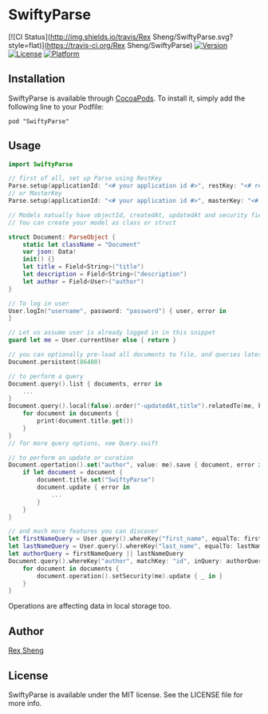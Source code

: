 # SwiftyParse

[![CI Status](http://img.shields.io/travis/Rex Sheng/SwiftyParse.svg?style=flat)](https://travis-ci.org/Rex Sheng/SwiftyParse)
[![Version](https://img.shields.io/cocoapods/v/SwiftyParse.svg?style=flat)](http://cocoadocs.org/docsets/SwiftyParse)
[![License](https://img.shields.io/cocoapods/l/SwiftyParse.svg?style=flat)](http://cocoadocs.org/docsets/SwiftyParse)
[![Platform](https://img.shields.io/cocoapods/p/SwiftyParse.svg?style=flat)](http://cocoadocs.org/docsets/SwiftyParse)

## Installation

SwiftyParse is available through [CocoaPods](http://cocoapods.org). To install
it, simply add the following line to your Podfile:

    pod "SwiftyParse"


## Usage

```swift
import SwiftyParse

// first of all, set up Parse using RestKey
Parse.setup(applicationId: "<# your application id #>", restKey: "<# rest key #>")
// or MasterKey
Parse.setup(applicationId: "<# your application id #>", masterKey: "<# master key #>")

// Models natually have objectId, createdAt, updatedAt and security fields. And File, User, Installation, Push models are already defined for you.
// You can create your model as class or struct

struct Document: ParseObject {
	static let className = "Document"
	var json: Data!
	init() {}
	let title = Field<String>("title")
	let description = Field<String>("description")
	let author = Field<User>("author")
}

// To log in user
User.logIn("username", password: "password") { user, error in
}

// Let us assume user is already logged in in this snippet
guard let me = User.currentUser else { return }

// you can optionally pre-load all documents to file, and queries later on will be performed locally as much as possible.
Document.persistent(86400)

// to perform a query
Document.query().list { documents, error in
    ...
}
Document.query().local(false).order("-updatedAt,title").relatedTo(me, key: "master_piece").list { documents, error in
    for document in documents {
        print(document.title.get())
    }
}
// for more query options, see Query.swift

// to perform an update or curation
Document.opertation().set("author", value: me).save { document, error in 
    if let document = document {
        document.title.set("SwiftyParse")
        document.update { error in
            ...
        }
    }
}

// and much more features you can discover
let firstNameQuery = User.query().whereKey("first_name", equalTo: firstName).whereKey("birth", greaterThan: birth)
let lastNameQuery = User.query().whereKey("last_name", equalTo: lastName).whereKey("birth", greaterThan: birth)
let authorQuery = firstNameQuery || lastNameQuery
Document.query().whereKey("author", matchKey: "id", inQuery: authorQuery).get { documents, error in
    for document in documents {
        document.operation().setSecurity(me).update { _ in }
    }
}
```
    
Operations are affecting data in local storage too.

## Author

[Rex Sheng](http://github.com/b051)

## License

SwiftyParse is available under the MIT license. See the LICENSE file for more info.

